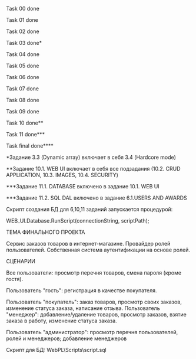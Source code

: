 Task 00 done

Task 01 done

Task 02 done

Task 03 done*

Task 04 done

Task 05 done

Task 06 done

Task 07 done

Task 08 done

Task 09 done

Task 10 done**

Task 11 done***

Task final done****

*Задание 3.3 (Dynamic array) включает в себя 3.4 (Hardcore mode)

**Задание 10.1. WEB UI включает в себя все подзадания (10.2. CRUD APPLICATION, 10.3. IMAGES, 10.4. SECURITY)

***Задание 11.1. DATABASE включено в задание 10.1. WEB UI

***Задание 11.2. SQL DAL включено в задание  6.1.USERS AND AWARDS

Скрипт создания БД для 6,10,11 заданий запускается процедурой:

WEB_UI.Database.RunScript(connectionString, scriptPath);

ТЕМА ФИНАЛЬНОГО ПРОЕКТА

Сервис заказов товаров в интернет-магазине. Провайдер ролей пользователей. Собственная система аутентификации на основе ролей.

СЦЕНАРИИ

Все пользователи: просмотр перечня товаров, смена пароля (кроме гостя).

Пользователь "гость": регистрация в качестве покупателя. 

Пользователь "покупатель": заказ товаров, просмотр своих заказов, изменение статуса заказа, написание отзыва. Пользователь "менеджер": добавление/удаление товаров, просмотр заказов, взятие заказа в работу, изменение статуса заказа. 

Пользователь "администратор": просмотр перечня пользователей, ролей и менеджеров; добавление менеджеров   

Скрипт для БД: WebPL\Scripts\script.sql

